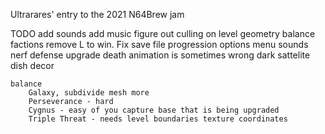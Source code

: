 
Ultrarares' entry to the 2021 N64Brew jam

TODO
    add sounds
    add music
    figure out culling on level geometry
    balance factions
    remove L to win. Fix save file progression
    options menu sounds
    nerf defense upgrade
    death animation is sometimes wrong
    dark sattelite dish decor

    balance
        Galaxy, subdivide mesh more
        Perseverance - hard
        Cygnus - easy of you capture base that is being upgraded
        Triple Threat - needs level boundaries texture coordinates

